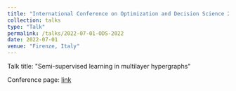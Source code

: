 ```yaml
---
title: "International Conference on Optimization and Decision Science 2022"
collection: talks
type: "Talk"
permalink: /talks/2022-07-01-ODS-2022
date: 2022-07-01
venue: "Firenze, Italy"
---
```


Talk title: "Semi-supervised learning in multilayer hypergraphs"

Conference page: [link](http://www.airoconference.it/ods2022/)

